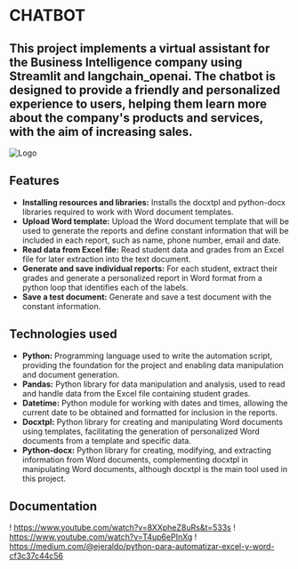 # CHATBOT

## This project implements a virtual assistant for the Business Intelligence company using Streamlit and langchain_openai. The chatbot is designed to provide a friendly and personalized experience to users, helping them learn more about the company's products and services, with the aim of increasing sales.

![Logo](https://img.freepik.com/premium-vector/chat-bot-banner-design-template-with-cute-robot-character_255749-1202.jpg)

## Features

- **Installing resources and libraries:** Installs the docxtpl and python-docx libraries required to work with Word document templates.
- **Upload Word template:** Upload the Word document template that will be used to generate the reports and define constant information that will be included in each report, such as name, phone number, email and date.
- **Read data from Excel file:** Read student data and grades from an Excel file for later extraction into the text document.
- **Generate and save individual reports:** For each student, extract their grades and generate a personalized report in Word format from a python loop that identifies each of the labels.
- **Save a test document:** Generate and save a test document with the constant information.

## Technologies used

- **Python:** Programming language used to write the automation script, providing the foundation for the project and enabling data manipulation and document generation.
- **Pandas:** Python library for data manipulation and analysis, used to read and handle data from the Excel file containing student grades.
- **Datetime:** Python module for working with dates and times, allowing the current date to be obtained and formatted for inclusion in the reports.
- **Docxtpl:** Python library for creating and manipulating Word documents using templates, facilitating the generation of personalized Word documents from a template and specific data.
- **Python-docx:** Python library for creating, modifying, and extracting information from Word documents, complementing docxtpl in manipulating Word documents, although docxtpl is the main tool used in this project.

## **Documentation**
! https://www.youtube.com/watch?v=8XXpheZ8uRs&t=533s
! https://www.youtube.com/watch?v=T4up6ePInXg
! https://medium.com/@ejeraldo/python-para-automatizar-excel-y-word-cf3c37c44c56
